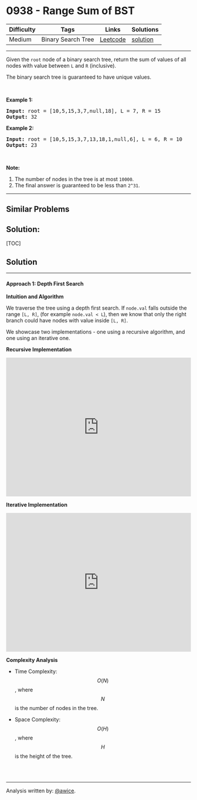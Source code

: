# 0938 - Range Sum of BST

Difficulty  | Tags | Links | Solutions
----------- | ---- | ----- | -----
Medium | Binary Search Tree | [Leetcode](https://leetcode.com/problems/range-sum-of-bst) | [solution](https://leetcode.com/problems/range-sum-of-bst/solution/)


-----------

<p>Given the <code>root</code> node of a binary search tree, return the sum of values of all nodes with value between <code>L</code> and <code>R</code> (inclusive).</p>

<p>The binary search tree is guaranteed to have unique values.</p>

<p>&nbsp;</p>

<div>
<p><strong>Example 1:</strong></p>

<pre>
<strong>Input: </strong>root = <span id="example-input-1-1">[10,5,15,3,7,null,18]</span>, L = <span id="example-input-1-2">7</span>, R = <span id="example-input-1-3">15</span>
<strong>Output: </strong><span id="example-output-1">32</span>
</pre>

<div>
<p><strong>Example 2:</strong></p>

<pre>
<strong>Input: </strong>root = <span id="example-input-2-1">[10,5,15,3,7,13,18,1,null,6]</span>, L = <span id="example-input-2-2">6</span>, R = <span id="example-input-2-3">10</span>
<strong>Output: </strong><span id="example-output-2">23</span>
</pre>

<p>&nbsp;</p>

<p><strong>Note:</strong></p>

<ol>
	<li>The number of nodes in the tree is at most <code>10000</code>.</li>
	<li>The final answer is guaranteed to be less than <code>2^31</code>.</li>
</ol>
</div>
</div>

-----------


## Similar Problems




## Solution:

[TOC]

## Solution
---
#### Approach 1: Depth First Search

**Intuition and Algorithm**

We traverse the tree using a depth first search.  If `node.val` falls outside the range `[L, R]`, (for example `node.val < L`), then we know that only the right branch could have nodes with value inside `[L, R]`.

We showcase two implementations - one using a recursive algorithm, and one using an iterative one.

**Recursive Implementation**

<iframe src="https://leetcode.com/playground/zwwcTGCT/shared" frameBorder="0" width="100%" height="378" name="zwwcTGCT"></iframe>

**Iterative Implementation**

<iframe src="https://leetcode.com/playground/LyVV4ZSy/shared" frameBorder="0" width="100%" height="378" name="LyVV4ZSy"></iframe>

**Complexity Analysis**

* Time Complexity:  $$O(N)$$, where $$N$$ is the number of nodes in the tree.

* Space Complexity:  $$O(H)$$, where $$H$$ is the height of the tree.
<br />
<br />


---


Analysis written by: [@awice](https://leetcode.com/awice).
